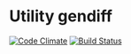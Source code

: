 # Utility gendiff
[![Code Climate](https://lima.codeclimate.com/github/ReDBrother/project-lvl2-s70/badges/gpa.svg)](https://lima.codeclimate.com/github/ReDBrother/project-lvl2-s70) [![Build Status](https://travis-ci.org/ReDBrother/project-lvl2-s70.svg?branch=master)](https://travis-ci.org/ReDBrother/project-lvl2-s70)
